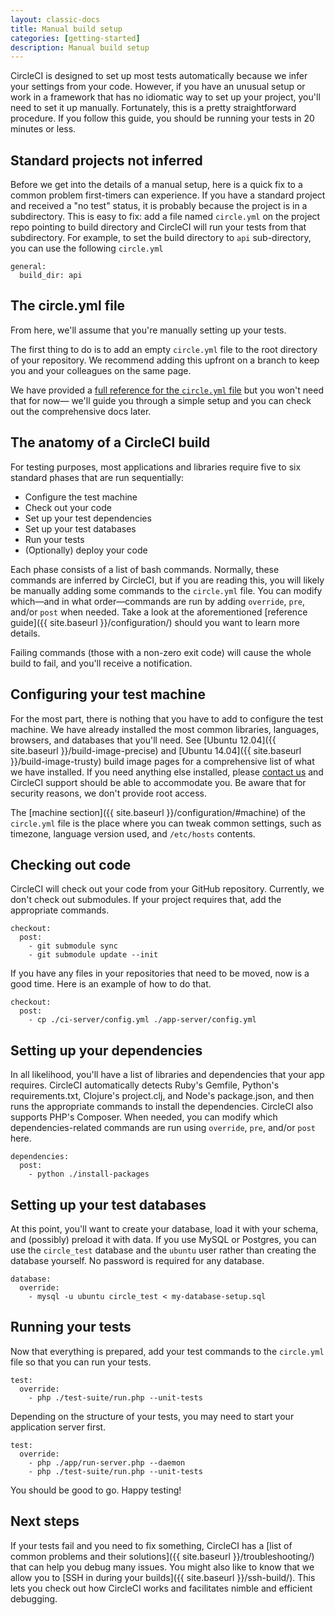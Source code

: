 ```yaml
---
layout: classic-docs
title: Manual build setup
categories: [getting-started]
description: Manual build setup
---
```


CircleCI is designed to set up most tests automatically because we infer your settings from your code.
However, if you have an unusual setup or work in a framework that has no idiomatic way to set up your project, you'll need to set it up manually.
Fortunately, this is a pretty straightforward procedure.
If you follow this guide, you should be running your tests in 20 minutes or less.

<h2 id="standard">Standard projects not inferred</h2>

Before we get into the details of a manual setup, here is a quick fix to a common problem first-timers can experience.
If you have a standard project and received a "no test" status, it is probably because the project is in a subdirectory.
This is easy to fix: add a file named `circle.yml` on the project repo pointing to build directory and
CircleCI will run your tests from that subdirectory.  For example, to set the build directory to `api`
sub-directory, you can use the following `circle.yml`

```
general:
  build_dir: api
```

<h2 id="yml">The circle.yml file</h2>

From here, we'll assume that you're manually setting up your tests.

The first thing to do is to add an empty `circle.yml` file to the root
directory of your repository. We recommend adding this upfront on a branch to
keep you and your colleagues on the same page.

We have provided a
[full reference for the `circle.yml` file]({{site.baseurl}}/configuration/)
but you won't need that for now&mdash;
we'll guide you through a simple setup and you can check out the comprehensive docs later.

<h2 id="overview">The anatomy of a CircleCI build</h2>

For testing purposes, most applications and libraries require five to six standard phases that are run sequentially:

*   Configure the test machine
*   Check out your code
*   Set up your test dependencies
*   Set up your test databases
*   Run your tests
*   (Optionally) deploy your code

Each phase consists of a list of bash commands.
Normally, these commands are inferred by CircleCI, but if you are reading this, you will likely be manually adding some commands to the
`circle.yml` file.
You can modify which&mdash;and in what order&mdash;commands are run by adding `override`,
`pre`, and/or `post` when needed.
Take a look at the aforementioned [reference guide]({{ site.baseurl }}/configuration/)
should you want to learn more details.

Failing commands (those with a non-zero exit code) will cause the whole build to fail, and you'll receive a notification.

<h2 id="machine">Configuring your test machine</h2>

For the most part, there is nothing that you have to add to configure the test machine.
We have already installed the most common libraries, languages, browsers, and databases that you'll need.
See [Ubuntu 12.04]({{ site.baseurl }}/build-image-precise) and [Ubuntu 14.04]({{ site.baseurl }}/build-image-trusty) build image pages for a comprehensive list of what we have installed.
If you need anything else installed, please [contact us](mailto:sayhi@circleci.com)
and CircleCI support should be able to accommodate you.
Be aware that for security reasons, we don't provide root access.

The [machine section]({{ site.baseurl }}/configuration/#machine)
of the `circle.yml` file is the place where you can tweak common settings, such as timezone, language version used, and
`/etc/hosts` contents.

<h2 id="checkout">Checking out code</h2>

CircleCI will check out your code from your GitHub repository.
Currently, we don't check out submodules.
If your project requires that, add the appropriate commands.

```
checkout:
  post:
    - git submodule sync
    - git submodule update --init
```

If you have any files in your repositories that need to be moved, now is a good time.
Here is an example of how to do that.

```
checkout:
  post:
    - cp ./ci-server/config.yml ./app-server/config.yml
```

<h2 id="dependencies">Setting up your dependencies</h2>

In all likelihood, you'll have a list of libraries and dependencies that your app requires.
CircleCI automatically detects Ruby's Gemfile, Python's requirements.txt, Clojure's project.clj, and Node's package.json, and then runs the appropriate commands to install the dependencies.
CircleCI also supports PHP's Composer.
When needed, you can modify which dependencies-related commands are run using `override`,
`pre`, and/or `post` here.

```
dependencies:
  post:
    - python ./install-packages
```

<h2 id="databases">Setting up your test databases</h2>

At this point, you'll want to create your database, load it with your schema, and (possibly) preload it with data.
If you use MySQL or Postgres, you can use the `circle_test`
database and the `ubuntu` user rather than creating the database yourself.
No password is required for any database.

```
database:
  override:
    - mysql -u ubuntu circle_test < my-database-setup.sql
```

<h2 id="tests">Running your tests</h2>

Now that everything is prepared, add your test commands to the
`circle.yml` file so that you can run your tests.

```
test:
  override:
    - php ./test-suite/run.php --unit-tests
```

Depending on the structure of your tests, you may need to start your application server first.

```
test:
  override:
    - php ./app/run-server.php --daemon
    - php ./test-suite/run.php --unit-tests
```

You should be good to go. Happy testing!

<h2 id="next">Next steps</h2>

If your tests fail and you need to fix something, CircleCI has a
[list of common problems and their solutions]({{ site.baseurl }}/troubleshooting/)
that can help you debug many issues.
You might also like to know that we allow you to [SSH in during your builds]({{ site.baseurl }}/ssh-build/).
This lets you check out how CircleCI works and facilitates nimble and efficient debugging.
